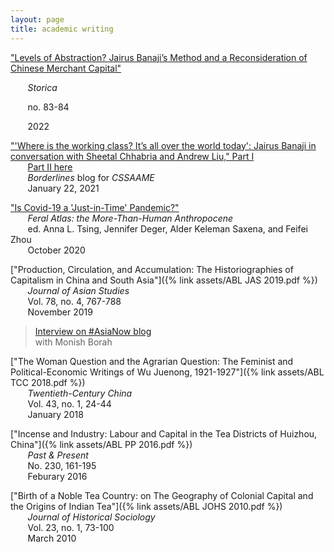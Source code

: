 ```yaml
---
layout: page
title: academic writing
---
```


["Levels of Abstraction? Jairus Banaji’s Method and a Reconsideration of Chinese Merchant Capital"](https://www.viella.it/download/7299/4042cd4fe0ac/storica-83-84-forum.pdf) 

&nbsp;&nbsp;&nbsp;&nbsp;&nbsp;&nbsp; *Storica* 

&nbsp;&nbsp;&nbsp;&nbsp;&nbsp;&nbsp; no. 83-84  

&nbsp;&nbsp;&nbsp;&nbsp;&nbsp;&nbsp; 2022

["'Where is the working class? It’s all over the world today': Jairus Banaji in conversation with Sheetal Chhabria and Andrew Liu," Part I](https://www.borderlines-cssaame.org/posts/2021/1/18/where-is-the-working-class-its-all-over-the-world-today)  
&nbsp;&nbsp;&nbsp;&nbsp;&nbsp;&nbsp; [Part II here](https://www.borderlines-cssaame.org/posts/2021/1/18/part-ii-where-is-the-working-class-its-all-over-the-world-today)  
&nbsp;&nbsp;&nbsp;&nbsp;&nbsp;&nbsp; *Borderlines* blog for *CSSAAME*    
&nbsp;&nbsp;&nbsp;&nbsp;&nbsp;&nbsp;  January 22, 2021


["Is Covid-19 a 'Just-in-Time' Pandemic?"](https://feralatlas.supdigital.org/poster/is-covid-19-a-just-in-time-pandemic)  
&nbsp;&nbsp;&nbsp;&nbsp;&nbsp;&nbsp; *Feral Atlas: the More-Than-Human Anthropocene*   
&nbsp;&nbsp;&nbsp;&nbsp;&nbsp;&nbsp; ed. Anna L. Tsing, Jennifer Deger, Alder Keleman Saxena, and Feifei Zhou  
&nbsp;&nbsp;&nbsp;&nbsp;&nbsp;&nbsp; October 2020

 ["Production, Circulation, and Accumulation: The Historiographies of Capitalism in China and South Asia"]({% link assets/ABL JAS 2019.pdf %})  
 &nbsp;&nbsp;&nbsp;&nbsp;&nbsp;&nbsp; *Journal of Asian Studies*  
 &nbsp;&nbsp;&nbsp;&nbsp;&nbsp;&nbsp; Vol. 78, no. 4, 767-788  
 &nbsp;&nbsp;&nbsp;&nbsp;&nbsp;&nbsp; November 2019
 
 > [Interview on #AsiaNow blog](https://www.asianstudies.org/production-circulation-and-accumulation-andrew-liu-on-the-historiographies-of-capitalism-in-china-and-south-asia/)   
 > with Monish Borah 
 
 ["The Woman Question and the Agrarian Question: The Feminist and Political-Economic Writings of Wu Juenong, 1921-1927"]({% link assets/ABL TCC 2018.pdf %})  
 &nbsp;&nbsp;&nbsp;&nbsp;&nbsp;&nbsp; *Twentieth-Century China*  
 &nbsp;&nbsp;&nbsp;&nbsp;&nbsp;&nbsp; Vol. 43, no. 1, 24-44  
 &nbsp;&nbsp;&nbsp;&nbsp;&nbsp;&nbsp; January 2018  
 
 ["Incense and Industry: Labour and Capital in the Tea Districts of Huizhou, China"]({% link assets/ABL PP 2016.pdf %})  
 &nbsp;&nbsp;&nbsp;&nbsp;&nbsp;&nbsp; *Past & Present*  
 &nbsp;&nbsp;&nbsp;&nbsp;&nbsp;&nbsp; No. 230, 161-195  
 &nbsp;&nbsp;&nbsp;&nbsp;&nbsp;&nbsp; Feburary 2016
 
 ["Birth of a Noble Tea Country: on The Geography of Colonial Capital and the Origins of Indian Tea"]({% link assets/ABL JOHS 2010.pdf %})  
 &nbsp;&nbsp;&nbsp;&nbsp;&nbsp;&nbsp; *Journal of Historical Sociology*  
 &nbsp;&nbsp;&nbsp;&nbsp;&nbsp;&nbsp; Vol. 23, no. 1, 73-100  
 &nbsp;&nbsp;&nbsp;&nbsp;&nbsp;&nbsp; March 2010
 
